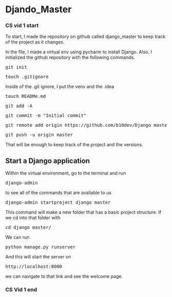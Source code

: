 <h1>Djando_Master</h1>

<h3>CS vid 1 start</h3>
<p>To start, I made the repository on github called django_master
to keep track of the project as it changes.</p>

<p>
In the file, I made a virtual env using pycharm to install Django.
Also, I initialized the github repository with the following commands.
<pre>git init</pre>
<pre>touch .gitignore</pre>
Inside of the .git ignore, I put the venv and the .idea
<pre>touch READMe.md</pre>
<pre>git add -A</pre>
<pre>git commit -m "Initial commit"</pre>
<pre>git remote add origin https://github.com/b10dev/Django_master.git</pre>
<pre>git push -u origin master</pre>

That will be enough to keep track of the project and the versions.
</p>


<h2>Start a Django application</h2>

<p>Within the virtual environment, go to the terminal and run
<pre>django-admin</pre>
to see all of the commands that are avaliable to us
<pre>django-admin startproject django_master</pre>
This command will make a new folder that has a basic project structure.
If we cd into that folder with 
<pre>cd django_master/</pre>
We can run 
<pre>python manage.py runserver</pre>
And this will start the server on 
<pre>http://localhost:8000</pre>
we can navigate to that link and see the welcome page.
</p>
<h3>CS Vid 1 end</h3>
